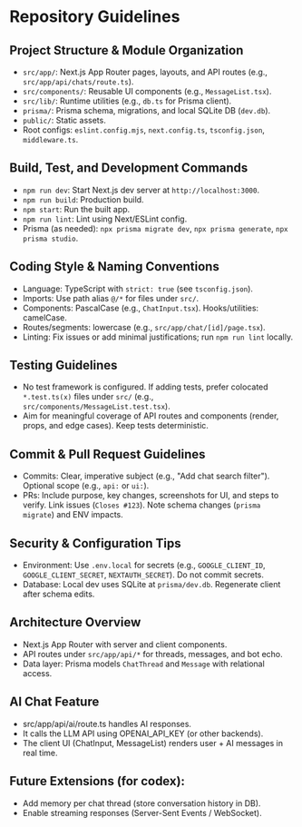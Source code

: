 # Repository Guidelines

## Project Structure & Module Organization
- `src/app/`: Next.js App Router pages, layouts, and API routes (e.g., `src/app/api/chats/route.ts`).
- `src/components/`: Reusable UI components (e.g., `MessageList.tsx`).
- `src/lib/`: Runtime utilities (e.g., `db.ts` for Prisma client).
- `prisma/`: Prisma schema, migrations, and local SQLite DB (`dev.db`).
- `public/`: Static assets.
- Root configs: `eslint.config.mjs`, `next.config.ts`, `tsconfig.json`, `middleware.ts`.

## Build, Test, and Development Commands
- `npm run dev`: Start Next.js dev server at `http://localhost:3000`.
- `npm run build`: Production build.
- `npm start`: Run the built app.
- `npm run lint`: Lint using Next/ESLint config.
- Prisma (as needed): `npx prisma migrate dev`, `npx prisma generate`, `npx prisma studio`.

## Coding Style & Naming Conventions
- Language: TypeScript with `strict: true` (see `tsconfig.json`).
- Imports: Use path alias `@/*` for files under `src/`.
- Components: PascalCase (e.g., `ChatInput.tsx`). Hooks/utilities: camelCase.
- Routes/segments: lowercase (e.g., `src/app/chat/[id]/page.tsx`).
- Linting: Fix issues or add minimal justifications; run `npm run lint` locally.

## Testing Guidelines
- No test framework is configured. If adding tests, prefer colocated `*.test.ts(x)` files under `src/` (e.g., `src/components/MessageList.test.tsx`).
- Aim for meaningful coverage of API routes and components (render, props, and edge cases). Keep tests deterministic.

## Commit & Pull Request Guidelines
- Commits: Clear, imperative subject (e.g., "Add chat search filter"). Optional scope (e.g., `api:` or `ui:`).
- PRs: Include purpose, key changes, screenshots for UI, and steps to verify. Link issues (`Closes #123`). Note schema changes (`prisma migrate`) and ENV impacts.

## Security & Configuration Tips
- Environment: Use `.env.local` for secrets (e.g., `GOOGLE_CLIENT_ID`, `GOOGLE_CLIENT_SECRET`, `NEXTAUTH_SECRET`). Do not commit secrets.
- Database: Local dev uses SQLite at `prisma/dev.db`. Regenerate client after schema edits.

## Architecture Overview
- Next.js App Router with server and client components. 
- API routes under `src/app/api/*` for threads, messages, and bot echo.
- Data layer: Prisma models `ChatThread` and `Message` with relational access.

## AI Chat Feature
- src/app/api/ai/route.ts handles AI responses.
- It calls the LLM API using OPENAI_API_KEY (or other backends).
- The client UI (ChatInput, MessageList) renders user + AI messages in real time.

## Future Extensions (for codex):

- Add memory per chat thread (store conversation history in DB).
- Enable streaming responses (Server-Sent Events / WebSocket).
